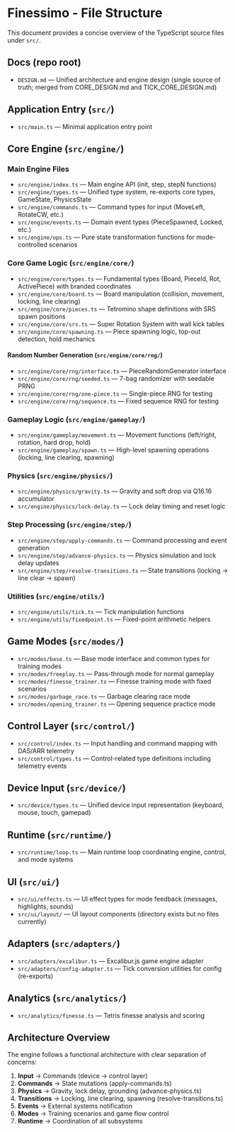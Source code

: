 # Finessimo - File Structure

This document provides a concise overview of the TypeScript source files under `src/`.

## Docs (repo root)

- `DESIGN.md` — Unified architecture and engine design (single source of truth; merged from CORE_DESIGN.md and TICK_CORE_DESIGN.md)

## Application Entry (`src/`)

- `src/main.ts` — Minimal application entry point

## Core Engine (`src/engine/`)

### Main Engine Files

- `src/engine/index.ts` — Main engine API (init, step, stepN functions)
- `src/engine/types.ts` — Unified type system, re-exports core types, GameState, PhysicsState
- `src/engine/commands.ts` — Command types for input (MoveLeft, RotateCW, etc.)
- `src/engine/events.ts` — Domain event types (PieceSpawned, Locked, etc.)
- `src/engine/ops.ts` — Pure state transformation functions for mode-controlled scenarios

### Core Game Logic (`src/engine/core/`)

- `src/engine/core/types.ts` — Fundamental types (Board, PieceId, Rot, ActivePiece) with branded coordinates
- `src/engine/core/board.ts` — Board manipulation (collision, movement, locking, line clearing)
- `src/engine/core/pieces.ts` — Tetromino shape definitions with SRS spawn positions
- `src/engine/core/srs.ts` — Super Rotation System with wall kick tables
- `src/engine/core/spawning.ts` — Piece spawning logic, top-out detection, hold mechanics

#### Random Number Generation (`src/engine/core/rng/`)

- `src/engine/core/rng/interface.ts` — PieceRandomGenerator interface
- `src/engine/core/rng/seeded.ts` — 7-bag randomizer with seedable PRNG
- `src/engine/core/rng/one-piece.ts` — Single-piece RNG for testing
- `src/engine/core/rng/sequence.ts` — Fixed sequence RNG for testing

### Gameplay Logic (`src/engine/gameplay/`)

- `src/engine/gameplay/movement.ts` — Movement functions (left/right, rotation, hard drop, hold)
- `src/engine/gameplay/spawn.ts` — High-level spawning operations (locking, line clearing, spawning)

### Physics (`src/engine/physics/`)

- `src/engine/physics/gravity.ts` — Gravity and soft drop via Q16.16 accumulator
- `src/engine/physics/lock-delay.ts` — Lock delay timing and reset logic

### Step Processing (`src/engine/step/`)

- `src/engine/step/apply-commands.ts` — Command processing and event generation
- `src/engine/step/advance-physics.ts` — Physics simulation and lock delay updates
- `src/engine/step/resolve-transitions.ts` — State transitions (locking → line clear → spawn)

### Utilities (`src/engine/utils/`)

- `src/engine/utils/tick.ts` — Tick manipulation functions
- `src/engine/utils/fixedpoint.ts` — Fixed-point arithmetic helpers

## Game Modes (`src/modes/`)

- `src/modes/base.ts` — Base mode interface and common types for training modes
- `src/modes/freeplay.ts` — Pass-through mode for normal gameplay
- `src/modes/finesse_trainer.ts` — Finesse training mode with fixed scenarios
- `src/modes/garbage_race.ts` — Garbage clearing race mode
- `src/modes/opening_trainer.ts` — Opening sequence practice mode

## Control Layer (`src/control/`)

- `src/control/index.ts` — Input handling and command mapping with DAS/ARR telemetry
- `src/control/types.ts` — Control-related type definitions including telemetry events

## Device Input (`src/device/`)

- `src/device/types.ts` — Unified device input representation (keyboard, mouse, touch, gamepad)

## Runtime (`src/runtime/`)

- `src/runtime/loop.ts` — Main runtime loop coordinating engine, control, and mode systems

## UI (`src/ui/`)

- `src/ui/effects.ts` — UI effect types for mode feedback (messages, highlights, sounds)
- `src/ui/layout/` — UI layout components (directory exists but no files currently)

## Adapters (`src/adapters/`)

- `src/adapters/excalibur.ts` — Excalibur.js game engine adapter
- `src/adapters/config-adapter.ts` — Tick conversion utilities for config (re-exports)

## Analytics (`src/analytics/`)

- `src/analytics/finesse.ts` — Tetris finesse analysis and scoring

## Architecture Overview

The engine follows a functional architecture with clear separation of concerns:

1. **Input** → Commands (device → control layer)
2. **Commands** → State mutations (apply-commands.ts)
3. **Physics** → Gravity, lock delay, grounding (advance-physics.ts)
4. **Transitions** → Locking, line clearing, spawning (resolve-transitions.ts)
5. **Events** → External systems notification
6. **Modes** → Training scenarios and game flow control
7. **Runtime** → Coordination of all subsystems
